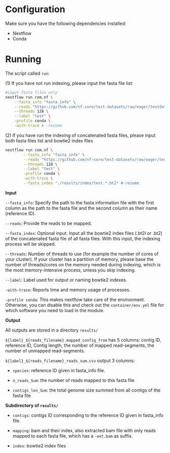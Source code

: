 # Configuration

Make sure you have the following dependencies installed:
   - Nextflow
   - Conda

# Running

The script called `run`:

(1) If you have not run indexing, please input the fasta file list:

```sh
#input fasta files only
nextflow run com.nf \
	--fasta_info "fasta_info" \
	--reads "https://github.com/nf-core/test-datasets/raw/eager/testdata/Mammoth/fastq/JK2782_TGGCCGATCAACGA_L007_R1_001.fastq.gz.tengrand.fq.gz" \
	--threads 128 \
	--label "test" \
	-profile conda \
	-with-trace # -resume
```

(2) If you have run the indexing of concatenated fasta files, please input both fasta files list and bowtie2 index files

```sh
nextflow run com.nf \
        --fasta_info "fasta_info" \
        --reads "https://github.com/nf-core/test-datasets/raw/eager/testdata/Mammoth/fastq/JK2782_TGGCCGATCAACGA_L007_R1_001.fastq.gz.tengrand.fq.gz" \
        --threads 128 \
        --label "test" \
        -profile conda \
        -with-trace \
        --fasta_index "./results/index/test.*.bt2* #-resume
```

**Input**

`--fasta_info`: Specify the path to the fasta information file with the first column as the path to the fasta file and the second column as their name (reference ID).

`--reads`: Provide the reads to be mapped.

`--fasta_index`: Optional input. Input all the bowtie2 index files (.bt2l or .bt2) of the concatenated fasta file of all fasta files. With this input, the indexing process will be skipped.

`--threads`: Number of threads to use (for example the number of cores of your cluster). If your cluster has a partition of memory, please base the number of threads/cores on the memory needed during indexing, which is the most memory-intensive process, unless you skip indexing.

`--label`: Label used for output or naming bowtie2 indexes.

`-with-trace`: Reports time and memory usage of processes.

`-profile conda`: This makes nextflow take care of the environment. Otherwise, you can disable this and check out the `container/env.yml` file for which software you need to load in the module.

**Output**

All outputs are stored in a directory `results/`

`${label}_${reads_filename}.mapped_config_from` has 5 columns:
contig ID, reference ID, Contig length, the number of mapped read-segments, the number of unmapped read-segments.

`${label}_${reads_filename}_reads_sum.csv` output 3 columns: 
- `species`: reference ID given in fasta_info file.

- `n_reads_Sum`: the number of reads mapped to this fasta file

- `contigs_len_Sum`: the total genome size summed from all contigs of the fasta file

**Subdirectory of `results/`**

- `contigs`: contigs ID corresponding to the reference ID given in fasta_info file.

- `mapping`: bam and their index, also extracted bam file with only reads mapped to each fasta file, which has a `-ext.bam` as suffix.

- `index`: bowtie2 index files
